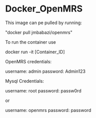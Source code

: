 # Docker_OpenMRS
This image can pe pulled by running:

"docker pull jmbabazi/openmrs"

To run the container use

docker run -it [Container_ID]


OpenMRS credentials:

username: admin password: Admin123

Mysql Credentials:

username: root password: passw0rd

or

username: openmrs password: password



